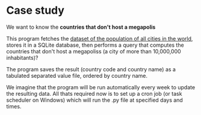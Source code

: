 # Case study


We want to know the __countries that don't host a megapolis__

This program fetches the [dataset of the population of all cities in the world](https://public.opendatasoft.com/explore/dataset/geonames-all-cities-with-a-population-1000/export/?disjunctive.cou_name_en), stores it in a SQLite database, then performs a query that computes the countries that don't host a megapoliss (a city of more than 10,000,000 inhabitants)? 

The program saves the result (country code and country name) as a tabulated separated value file, ordered by country name. 

We imagine that the program will be run automatically every week to update the resulting data. All thats required now is to set up a cron job (or task scheduler on Windows) which will run the .py file at specified days and times.


